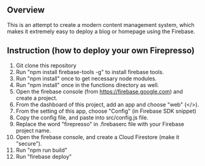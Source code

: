 ## Overview

This is an attempt to create a modern content management system, which makes it extremely easy to deploy a blog or homepage using the Firebase.

## Instruction (how to deploy your own Firepresso)

1. Git clone this repository
2. Run "npm install firebase-tools -g" to install firebase tools. 
3. Run "npm install" once to get necessary node modules.
4. Run "npm install" once in the functions directory as well.
5. Open the firebase console (from https://firebase.google.com) and create a project.
6. From the dashboard of this project, add an app and choose "web" (</>).
7. From the setting of this app, choose "Config" (in Firebase SDK snippet)
8. Copy the config file, and paste into src/config.js file.  
9. Replace the word "firepresso" in .firebaserc file with your Firebase project name.
10. Open the firebase console, and create a Cloud Firestore (make it "secure"). 
11. Run "npm run build"
12. Run "firebase deploy"

